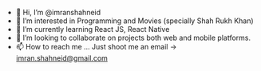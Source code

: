 - 👋 Hi, I’m @imranshahneid
- 👀 I’m interested in Programming and Movies (specially Shah Rukh Khan)
- 🌱 I’m currently learning React JS, React Native
- 💞️ I’m looking to collaborate on projects both web and mobile platforms.
- 📫 How to reach me ... Just shoot me an email -> imran.shahneid@gmail.com

<!---
imranshahneid/imranshahneid is a ✨ special ✨ repository because its `README.md` (this file) appears on your GitHub profile.
You can click the Preview link to take a look at your changes.
--->
